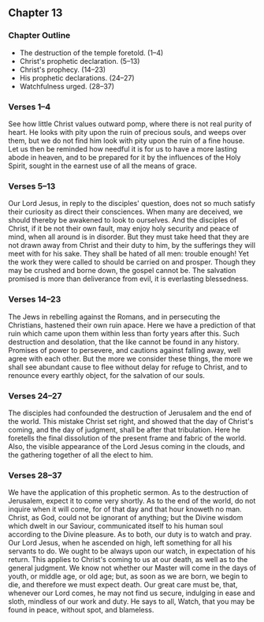 ## Chapter 13

### Chapter Outline

- The destruction of the temple foretold. (1–4)
- Christ's prophetic declaration. (5–13)
- Christ's prophecy. (14–23)
- His prophetic declarations. (24–27)
- Watchfulness urged. (28–37)

### Verses 1–4

See how little Christ values outward pomp, where there is not real purity of heart. He looks with pity upon the ruin of precious souls, and weeps over them, but we do not find him look with pity upon the ruin of a fine house. Let us then be reminded how needful it is for us to have a more lasting abode in heaven, and to be prepared for it by the influences of the Holy Spirit, sought in the earnest use of all the means of grace.

### Verses 5–13

Our Lord Jesus, in reply to the disciples' question, does not so much satisfy their curiosity as direct their consciences. When many are deceived, we should thereby be awakened to look to ourselves. And the disciples of Christ, if it be not their own fault, may enjoy holy security and peace of mind, when all around is in disorder. But they must take heed that they are not drawn away from Christ and their duty to him, by the sufferings they will meet with for his sake. They shall be hated of all men: trouble enough! Yet the work they were called to should be carried on and prosper. Though they may be crushed and borne down, the gospel cannot be. The salvation promised is more than deliverance from evil, it is everlasting blessedness.

### Verses 14–23

The Jews in rebelling against the Romans, and in persecuting the Christians, hastened their own ruin apace. Here we have a prediction of that ruin which came upon them within less than forty years after this. Such destruction and desolation, that the like cannot be found in any history. Promises of power to persevere, and cautions against falling away, well agree with each other. But the more we consider these things, the more we shall see abundant cause to flee without delay for refuge to Christ, and to renounce every earthly object, for the salvation of our souls.

### Verses 24–27

The disciples had confounded the destruction of Jerusalem and the end of the world. This mistake Christ set right, and showed that the day of Christ's coming, and the day of judgment, shall be after that tribulation. Here he foretells the final dissolution of the present frame and fabric of the world. Also, the visible appearance of the Lord Jesus coming in the clouds, and the gathering together of all the elect to him.

### Verses 28–37

We have the application of this prophetic sermon. As to the destruction of Jerusalem, expect it to come very shortly. As to the end of the world, do not inquire when it will come, for of that day and that hour knoweth no man. Christ, as God, could not be ignorant of anything; but the Divine wisdom which dwelt in our Saviour, communicated itself to his human soul according to the Divine pleasure. As to both, our duty is to watch and pray. Our Lord Jesus, when he ascended on high, left something for all his servants to do. We ought to be always upon our watch, in expectation of his return. This applies to Christ's coming to us at our death, as well as to the general judgment. We know not whether our Master will come in the days of youth, or middle age, or old age; but, as soon as we are born, we begin to die, and therefore we must expect death. Our great care must be, that, whenever our Lord comes, he may not find us secure, indulging in ease and sloth, mindless of our work and duty. He says to all, Watch, that you may be found in peace, without spot, and blameless.

